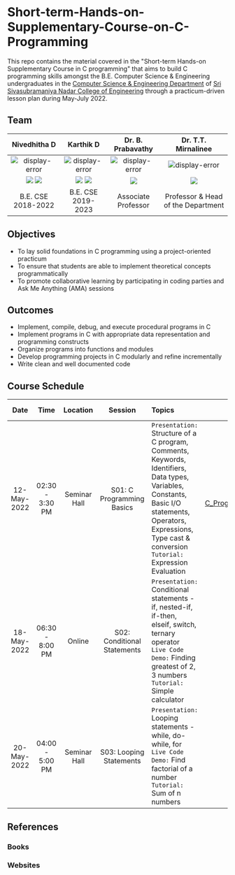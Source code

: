 # Short-term-Hands-on-Supplementary-Course-on-C-Programming

This repo contains the material covered in the "Short-term Hands-on Supplementary Course in C programming" that aims to build C programming skills amongst the B.E. Computer Science & Engineering undergraduates in the [Computer Science & Engineering Department](https://www.ssn.edu.in/college-of-engineering/computer-science-and-engineering-department-ssn-institutions/) of [Sri Sivasubramaniya Nadar College of Engineering](https://www.ssn.edu.in/) through a practicum-driven lesson plan during May-July 2022.

## Team

| Nivedhitha D | Karthik D | Dr. B. Prabavathy | Dr. T.T. Mirnalinee |
| :----------: | :-------: | :---------------: | :-----------------: |
|![display-error](./assets/ND-profile-pic)|![display-error](./assets/KD-profile-pic)|![display-error](./assets/PB-profile-pic)|![display-error](./assets/TTM-profile-pic)|
|<a href="https://www.linkedin.com/in/nivedhitha-d-0bb67b1b0/"><img src="https://img.shields.io/badge/-Nivedhitha%20D-0077B5?style=flat&logo=Linkedin&logoColor=white"/></a> <a href="https://github.com/nive927"><img src="https://img.shields.io/badge/-nive927-B10036?style=flat&logo=GitHub&logoColor=white"/></a>|<a href="https://www.linkedin.com/in/karthik-desingu/"><img src="https://img.shields.io/badge/-Karthik%20D-0077B5?style=flat&logo=Linkedin&logoColor=white"/></a> <a href="https://github.com/karthik-d"><img src="https://img.shields.io/badge/-karthik%20d-B10036?style=flat&logo=GitHub&logoColor=white"/></a>|<a href="https://www.ssn.edu.in/staff-members/dr-b-prabavathy/"><img src="https://img.shields.io/badge/-Dr%20B%20Prabavathy-323EA8?style=flat&logo=#&logoColor=white"/></a>|<a href="https://www.ssn.edu.in/staff-members/dr-t-t-mirnalinee//"><img src="https://img.shields.io/badge/-Dr%20T%20T%20Mirnalinee-323EA8?style=flat&logo=#&logoColor=white"/></a>|
|B.E. CSE 2018-2022|B.E. CSE 2019-2023|Associate Professor|Professor & Head of the Department|

## Objectives

- To lay solid foundations in C programming using a project-oriented practicum
- To ensure that students are able to implement theoretical concepts programmatically
- To promote collaborative learning by participating in coding parties and Ask Me Anything (AMA) sessions

## Outcomes
- Implement, compile, debug, and execute procedural programs in C
- Implement programs in C with appropriate data representation and programming constructs
- Organize programs into functions and modules
- Develop programming projects in C modularly and refine incrementally
- Write clean and well documented code

## Course Schedule

| Date | Time | Location | Session | Topics | Handout | Slides | Code Walkthrough | Lecture Video |
| :--: | :--: | :------: | :-----: | :----- | :-----: | :----: | :--------------: | :-----------: |
| 12-May-2022 | 02:30 - 3:30 PM | Seminar Hall | S01: C Programming Basics | `Presentation:` Structure of a C program, Comments, Keywords, Identifiers, Data types, Variables, Constants, Basic I/O statements, Operators, Expressions, Type cast & conversion <br />`Tutorial:` Expression Evaluation | [S01-H01-C_Programming_Basics.pdf](./Session01-C_Programming_Basics/S01-H01-C_Programming_Basics.pdf) | `SOON` | [Repl](https://replit.com/@NivedhithaD/Session01-CProgrammingBasics) | `SOON` |
| 18-May-2022 | 06:30 - 8:00 PM | Online | S02: Conditional Statements | `Presentation:` Conditional statements - if, nested-if, if-then, elseif, switch, ternary operator <br />`Live Code Demo:` Finding greatest of 2, 3 numbers <br />`Tutorial:` Simple calculator | `SOON` | `SOON` | [Repl](https://replit.com/@NivedhithaD/Session02-ConditionalStatements) | `SOON` |
| 20-May-2022 | 04:00 - 5:00 PM | Seminar Hall | S03: Looping Statements | `Presentation:` Looping statements - while, do-while, for <br />`Live Code Demo:` Find factorial of a number <br />`Tutorial:` Sum of n numbers | `SOON` | `SOON` | `SOON` | `SOON` |

## References

### Books


### Websites
